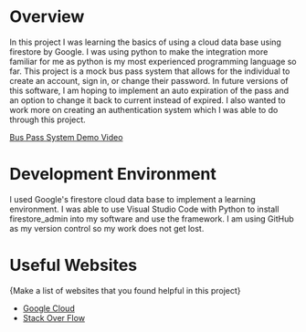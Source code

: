 # Overview

In this project I was learning the basics of using a cloud data base using firestore by Google. I was using python to make the integration more familiar for me as python is my most experienced programming language so far. This project is a mock bus pass system that allows for the individual to create an account, sign in, or change their password. In future versions of this software, I am hoping to implement an auto expiration of the pass and an option to change it back to current instead of expired. I also wanted to work more on creating an authentication system which I was able to do through this project.

[Bus Pass System Demo Video](https://youtu.be/l51iJ0UMUIw)

# Development Environment

I used Google's firestore cloud data base to implement a learning environment. I was able to use Visual Studio Code with Python to install firestore_admin into my software and use the framework. I am using GitHub as my version control so my work does not get lost.  


# Useful Websites

{Make a list of websites that you found helpful in this project}
* [Google Cloud]([http://url.link.goes.here](https://firebase.google.com/docs/firestore/client/samples-web))
* [Stack Over Flow]([http://url.link.goes.here](https://stackoverflow.com/questions/46574537/how-to-set-up-cloud-firestore-for-static-hosted-website))
